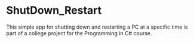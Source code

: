# ShutDown_Restart
This simple app for shutting down and restarting a PC at a specific time is part of a college project for the Programming in C# course.
